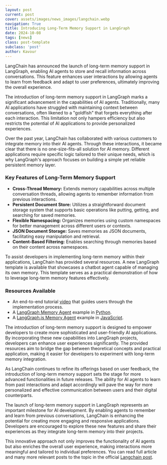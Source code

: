```yaml
---
layout: post
current: post
cover: assets/images/news_images/langchain.webp
navigation: True
title: Introducing Long-Term Memory Support in LangGraph
date: 2024-10-08
tags: [news]
class: post-template
subclass: 'post'
author: Kavour
---
```


<p>LangChain has announced the launch of long-term memory support in LangGraph, enabling AI agents to store and recall information across conversations. This feature enhances user interactions by allowing agents to learn from feedback and adapt to user preferences, ultimately improving the overall experience.</p>

<p>The introduction of long-term memory support in LangGraph marks a significant advancement in the capabilities of AI agents. Traditionally, many AI applications have struggled with maintaining context between conversations, often likened to a "goldfish" that forgets everything after each interaction. This limitation not only hampers efficiency but also restricts the potential of AI applications to provide personalized experiences.</p>

<p>Over the past year, LangChain has collaborated with various customers to integrate memory into their AI agents. Through these interactions, it became clear that there is no one-size-fits-all solution for AI memory. Different applications require specific logic tailored to their unique needs, which is why LangGraph's approach focuses on building a simple yet reliable persistent memory layer.</p>

<h3>Key Features of Long-Term Memory Support</h3>
<ul>
    <li><strong>Cross-Thread Memory:</strong> Extends memory capabilities across multiple conversation threads, allowing agents to remember information from previous interactions.</li>
    <li><strong>Persistent Document Store:</strong> Utilizes a straightforward document storage system that supports basic operations like putting, getting, and searching for saved memories.</li>
    <li><strong>Flexible Namespacing:</strong> Organizes memories using custom namespaces for better management across different users or contexts.</li>
    <li><strong>JSON Document Storage:</strong> Saves memories as JSON documents, facilitating easy manipulation and retrieval.</li>
    <li><strong>Content-Based Filtering:</strong> Enables searching through memories based on their content across namespaces.</li>
</ul>

<p>To assist developers in implementing long-term memory within their applications, LangChain has provided several resources. A new LangGraph template is available that showcases a chatbot agent capable of managing its own memory. This template serves as a practical demonstration of how to leverage long-term memory features effectively.</p>

<h3>Resources Available</h3>
<ul>
    <li>An end-to-end tutorial <a href='https://youtu.be/-xkduCeudgY?ref=blog.langchain.dev'>video</a> that guides users through the implementation process.</li>
    <li>A <a href='https://youtu.be/-xkduCeudgY?ref=blog.langchain.dev'>LangGraph Memory Agent</a> example in <a href='https://langchain-ai.github.io/langgraph/how-tos/cross-thread-persistence/?ref=blog.langchain.dev'>Python</a>.</li>
    <li>A <a href='https://github.com/langchain-ai/memory-agent-js?ref=blog.langchain.dev'>LangGraph.js Memory Agent</a> example in <a href='https://langchain-ai.github.io/langgraphjs/how-tos/cross-thread-persistence/?ref=blog.langchain.dev'>JavaScript</a>.</li>
</ul>

<p>The introduction of long-term memory support is designed to empower developers to create more sophisticated and user-friendly AI applications. By incorporating these new capabilities into LangGraph projects, developers can enhance user experiences significantly. The provided resources aim to bridge the gap between theoretical concepts and practical application, making it easier for developers to experiment with long-term memory integration.</p>

<p>As LangChain continues to refine its offerings based on user feedback, the introduction of long-term memory support sets the stage for more advanced functionalities in future releases. The ability for AI agents to learn from past interactions and adapt accordingly will pave the way for more personalized and effective communication between users and their digital counterparts.</p>

<p>The launch of long-term memory support in LangGraph represents an important milestone for AI development. By enabling agents to remember and learn from previous conversations, LangChain is enhancing the potential for creating more engaging and responsive applications. Developers are encouraged to explore these new features and share their experiences as they integrate long-term memory into their projects.</p>

<p>This innovative approach not only improves the functionality of AI agents but also enriches the overall user experience, making interactions more meaningful and tailored to individual preferences. You can read full article and many more relevant posts to the topic in the official <a href='https://blog.langchain.dev/launching-long-term-memory-support-in-langgraph/'>Langchain post</a>.</p>